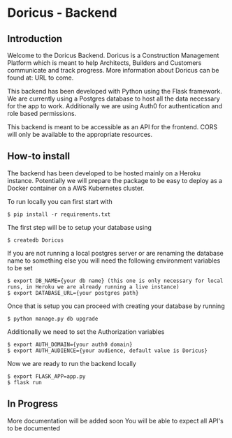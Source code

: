 # Doricus - Backend

## Introduction
Welcome to the Doricus Backend. Doricus is a Construction Management Platform which is meant to help Architects, Builders and Customers communicate and track progress. More information about Doricus can be found at: URL to come. 

This backend has been developed with Python using the Flask framework. We are currently using a Postgres database to host all the data necessary for the app to work. 
Additionally we are using Auth0 for authentication and role based permissions.

This backend is meant to be accessible as an API for the frontend. CORS will only be available to the appropriate resources.

## How-to install
The backend has been developed to be hosted mainly on a Heroku instance. Potentially we will prepare the package to be easy to deploy as a Docker container on a AWS Kubernetes cluster.

To run locally you can first start with

```
$ pip install -r requirements.txt
```
The first step will be to setup your database using

```
$ createdb Doricus
```

If you are not running a local postgres server or are renaming the database name to something else you will need the following environment variables to be set

```
$ export DB_NAME={your db name} (this one is only necessary for local runs, in Heroku we are already running a live instance)
$ export DATABASE_URL={your postgres path}
```

Once that is setup you can proceed with creating your database by running

```
$ python manage.py db upgrade
```

Additionally we need to set the Authorization variables

```
$ export AUTH_DOMAIN={your auth0 domain}
$ export AUTH_AUDIENCE={your audience, default value is Doricus}
```

Now we are ready to run the backend locally

```
$ export FLASK_APP=app.py
$ flask run
```

## In Progress
More documentation will be added soon
You will be able to expect all API's to be documented